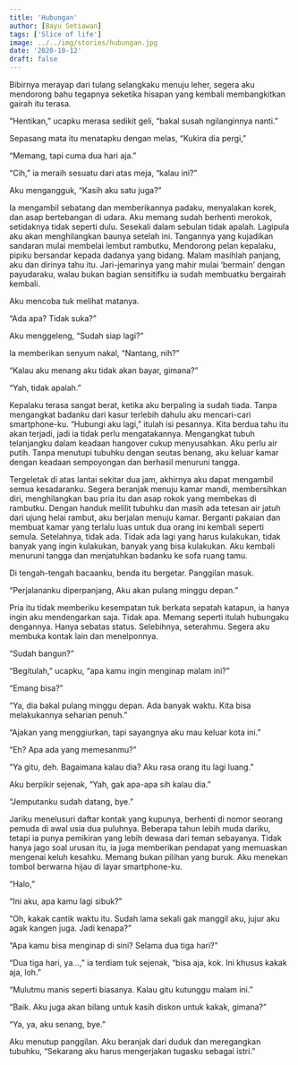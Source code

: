 ```yaml
---
title: 'Hubungan'
author: [Bayu Setiawan]
tags: ['Slice of life']
image: ../../img/stories/hubungan.jpg
date: '2020-10-12'
draft: false
---
```

Bibirnya merayap dari tulang selangkaku menuju leher, segera aku mendorong bahu tegapnya seketika hisapan yang kembali membangkitkan gairah itu terasa.

“Hentikan,” ucapku merasa sedikit geli, “bakal susah ngilanginnya nanti.”

Sepasang mata itu menatapku dengan melas, “Kukira dia pergi,”

“Memang, tapi cuma dua hari aja.”

“Cih,” ia meraih sesuatu dari atas meja, “kalau ini?”

Aku mengangguk, “Kasih aku satu juga?”

Ia mengambil sebatang dan memberikannya padaku, menyalakan korek, dan asap bertebangan di udara. Aku memang sudah berhenti merokok, setidaknya tidak seperti dulu. Sesekali dalam sebulan tidak apalah. Lagipula aku akan menghilangkan baunya setelah ini. Tangannya yang kujadikan sandaran mulai membelai lembut rambutku,  Mendorong pelan kepalaku, pipiku bersandar kepada dadanya yang bidang. Malam masihlah panjang, aku dan dirinya tahu itu. Jari-jemarinya yang mahir mulai ‘bermain’ dengan payudaraku, walau bukan bagian sensitifku ia sudah membuatku bergairah kembali.

Aku mencoba tuk melihat matanya.

“Ada apa? Tidak suka?”

Aku menggeleng, “Sudah siap lagi?”

Ia memberikan senyum nakal, “Nantang, nih?”

“Kalau aku menang aku tidak akan bayar, gimana?”

“Yah, tidak apalah.”

Kepalaku terasa sangat berat, ketika aku berpaling ia sudah tiada. Tanpa mengangkat badanku dari kasur terlebih dahulu aku mencari-cari smartphone-ku. “Hubungi aku lagi,” itulah isi pesannya. Kita berdua tahu itu akan terjadi, jadi ia tidak perlu mengatakannya. Mengangkat tubuh telanjangku dalam keadaan hangover cukup menyusahkan. Aku perlu air putih. Tanpa menutupi tubuhku dengan seutas benang, aku keluar kamar dengan keadaan sempoyongan dan berhasil menuruni tangga.

Tergeletak di atas lantai sekitar dua jam, akhirnya aku dapat mengambil semua kesadaranku. Segera beranjak menuju kamar mandi, membersihkan diri, menghilangkan bau pria itu dan asap rokok yang membekas di rambutku. Dengan handuk melilit tubuhku dan masih ada tetesan air jatuh dari ujung helai rambut, aku berjalan menuju kamar. Berganti pakaian dan membuat kamar yang terlalu luas untuk dua orang ini kembali seperti semula. Setelahnya, tidak ada. Tidak ada lagi yang harus kulakukan, tidak banyak yang ingin kulakukan, banyak yang bisa kulakukan. Aku kembali menuruni tangga dan menjatuhkan badanku ke sofa ruang tamu.

Di tengah-tengah bacaanku, benda itu bergetar. Panggilan masuk.

“Perjalananku diperpanjang, Aku akan pulang minggu depan.”

Pria itu tidak memberiku kesempatan tuk berkata sepatah katapun, ia hanya ingin aku mendengarkan saja. Tidak apa. Memang seperti itulah hubungaku dengannya. Hanya sebatas status. Selebihnya, seterahmu. Segera aku membuka kontak lain dan menelponnya.

“Sudah bangun?”

“Begitulah,” ucapku, “apa kamu ingin menginap malam ini?”

“Emang bisa?”

“Ya, dia bakal pulang minggu depan. Ada banyak waktu. Kita bisa melakukannya seharian penuh.”

“Ajakan yang menggiurkan, tapi sayangnya aku mau keluar kota ini.”

“Eh? Apa ada yang memesanmu?”

“Ya gitu, deh. Bagaimana kalau dia? Aku rasa orang itu lagi luang.”

Aku berpikir sejenak, “Yah, gak apa-apa sih kalau dia.”

“Jemputanku sudah datang, bye.”

Jariku menelusuri daftar kontak yang kupunya, berhenti di nomor seorang pemuda di awal usia dua puluhnya. Beberapa tahun lebih muda dariku, tetapi ia punya pemikiran yang lebih dewasa dari teman sebayanya. Tidak hanya jago soal urusan itu, ia juga memberikan pendapat yang memuaskan mengenai keluh kesahku. Memang bukan pilihan yang buruk. Aku menekan tombol berwarna hijau di layar smartphone-ku.

“Halo,”

“Ini aku, apa kamu lagi sibuk?”

“Oh, kakak cantik waktu itu. Sudah lama sekali gak manggil aku, jujur aku agak kangen juga. Jadi kenapa?”

“Apa kamu bisa menginap di sini? Selama dua tiga hari?”

“Dua tiga hari, ya…,” ia terdiam tuk sejenak, “bisa aja, kok. Ini khusus kakak aja, loh.”

“Mulutmu manis seperti biasanya. Kalau gitu kutunggu malam ini.”

“Baik. Aku juga akan bilang untuk kasih diskon untuk kakak, gimana?”

“Ya, ya, aku senang, bye.”

Aku menutup panggilan. Aku beranjak dari duduk dan meregangkan tubuhku, “Sekarang aku harus mengerjakan tugasku sebagai istri.”

